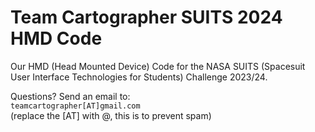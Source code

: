 # Team Cartographer SUITS 2024 HMD Code
Our HMD (Head Mounted Device) Code for the NASA SUITS (Spacesuit User Interface Technologies for Students) Challenge 2023/24. <br>

Questions? Send an email to: <br>
`teamcartographer[AT]gmail.com` <br>
(replace the [AT] with @, this is to prevent spam)
